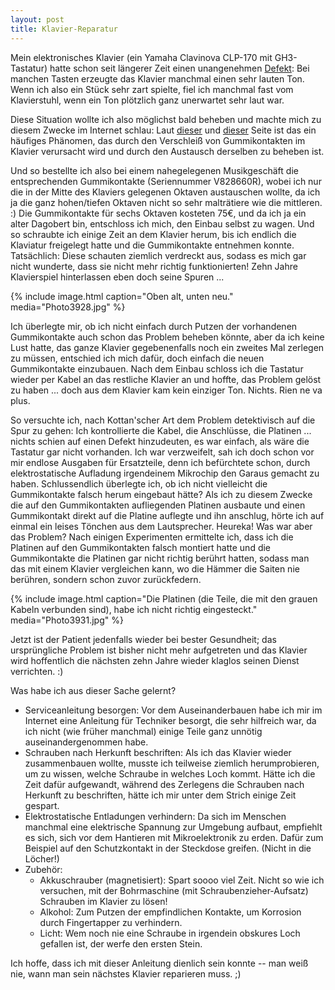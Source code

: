 ```yaml
---
layout: post
title: Klavier-Reparatur
---
```


Mein elektronisches Klavier (ein Yamaha Clavinova CLP-170 mit GH3-Tastatur) hatte schon seit längerer Zeit einen unangenehmen [Defekt](/blog/konzert-im-vierundeinzig.html): Bei manchen Tasten erzeugte das Klavier manchmal einen sehr lauten Ton. Wenn ich also ein Stück sehr zart spielte, fiel ich manchmal fast vom Klavierstuhl, wenn ein Ton plötzlich ganz unerwartet sehr laut war.

Diese Situation wollte ich also möglichst bald beheben und machte mich zu diesem Zwecke im Internet schlau: Laut [dieser](http://www.pianoworld.com/forum/ubbthreads.php/topics/1402728/Yamaha%20CLP:%20Fixing%20hammer%20sens.html) und [dieser](http://www.fixya.com/support/t1004118-yamaha_digital_piano_clp_170) Seite ist das ein häufiges Phänomen, das durch den Verschleiß von Gummikontakten im Klavier verursacht wird und durch den Austausch derselben zu beheben ist.

Und so bestellte ich also bei einem nahegelegenen Musikgeschäft die entsprechenden Gummikontakte (Seriennummer V828660R), wobei ich nur die in der Mitte des Klaviers gelegenen Oktaven austauschen wollte, da ich ja die ganz hohen/tiefen Oktaven nicht so sehr malträtiere wie die mittleren. :) Die Gummikontakte für sechs Oktaven kosteten 75€, und da ich ja ein alter Dagobert bin, entschloss ich mich, den Einbau selbst zu wagen. Und so schraubte ich einige Zeit an dem Klavier herum, bis ich endlich die Klaviatur freigelegt hatte und die Gummikontakte entnehmen konnte. Tatsächlich: Diese schauten ziemlich verdreckt aus, sodass es mich gar nicht wunderte, dass sie nicht mehr richtig funktionierten! Zehn Jahre Klavierspiel hinterlassen eben doch seine Spuren ...

{% include image.html caption="Oben alt, unten neu." media="Photo3928.jpg" %}

Ich überlegte mir, ob ich nicht einfach durch Putzen der vorhandenen Gummikontakte auch schon das Problem beheben könnte, aber da ich keine Lust hatte, das ganze Klavier gegebenenfalls noch ein zweites Mal zerlegen zu müssen, entschied ich mich dafür, doch einfach die neuen Gummikontakte einzubauen. Nach dem Einbau schloss ich die Tastatur wieder per Kabel an das restliche Klavier an und hoffte, das Problem gelöst zu haben ... doch aus dem Klavier kam kein einziger Ton. Nichts. Rien ne va plus.

So versuchte ich, nach Kottan'scher Art dem Problem detektivisch auf die Spur zu gehen: Ich kontrollierte die Kabel, die Anschlüsse, die Platinen ... nichts schien auf einen Defekt hinzudeuten, es war einfach, als wäre die Tastatur gar nicht vorhanden. Ich war verzweifelt, sah ich doch schon vor mir endlose Ausgaben für Ersatzteile, denn ich befürchtete schon, durch elektrostatische Aufladung irgendeinem Mikrochip den Garaus gemacht zu haben. Schlussendlich überlegte ich, ob ich nicht vielleicht die Gummikontakte falsch herum eingebaut hätte? Als ich zu diesem Zwecke die auf den Gummikontakten aufliegenden Platinen ausbaute und einen Gummikontakt direkt auf die Platine auflegte und ihn anschlug, hörte ich auf einmal ein leises Tönchen aus dem Lautsprecher. Heureka! Was war aber das Problem? Nach einigen Experimenten ermittelte ich, dass ich die Platinen auf den Gummikontakten falsch montiert hatte und die Gummikontakte die Platinen gar nicht richtig berührt hatten, sodass man das mit einem Klavier vergleichen kann, wo die Hämmer die Saiten nie berühren, sondern schon zuvor zurückfedern.

{% include image.html caption="Die Platinen (die Teile, die mit den grauen Kabeln verbunden sind), habe ich nicht richtig eingesteckt." media="Photo3931.jpg" %}

Jetzt ist der Patient jedenfalls wieder bei bester Gesundheit; das ursprüngliche Problem ist bisher nicht mehr aufgetreten und das Klavier wird hoffentlich die nächsten zehn Jahre wieder klaglos seinen Dienst verrichten. :)

Was habe ich aus dieser Sache gelernt?

* Serviceanleitung besorgen: Vor dem Auseinanderbauen habe ich mir im Internet eine Anleitung für Techniker besorgt, die sehr hilfreich war, da ich nicht (wie früher manchmal) einige Teile ganz unnötig auseinandergenommen habe.
* Schrauben nach Herkunft beschriften: Als ich das Klavier wieder zusammenbauen wollte, musste ich teilweise ziemlich herumprobieren, um zu wissen, welche Schraube in welches Loch kommt. Hätte ich die Zeit dafür aufgewandt, während des Zerlegens die Schrauben nach Herkunft zu beschriften, hätte ich mir unter dem Strich einige Zeit gespart.
* Elektrostatische Entladungen verhindern: Da sich im Menschen manchmal eine elektrische Spannung zur Umgebung aufbaut, empfiehlt es sich, sich vor dem Hantieren mit Mikroelektronik zu erden. Dafür zum Beispiel auf den Schutzkontakt in der Steckdose greifen. (Nicht in die Löcher!)
* Zubehör:
    * Akkuschrauber (magnetisiert): Spart soooo viel Zeit. Nicht so wie ich versuchen, mit der Bohrmaschine (mit Schraubenzieher-Aufsatz) Schrauben im Klavier zu lösen!
    * Alkohol: Zum Putzen der empfindlichen Kontakte, um Korrosion durch Fingertapper zu verhindern.
    * Licht: Wem noch nie eine Schraube in irgendein obskures Loch gefallen ist, der werfe den ersten Stein.

Ich hoffe, dass ich mit dieser Anleitung dienlich sein konnte -- man weiß nie, wann man sein nächstes Klavier reparieren muss. ;)
